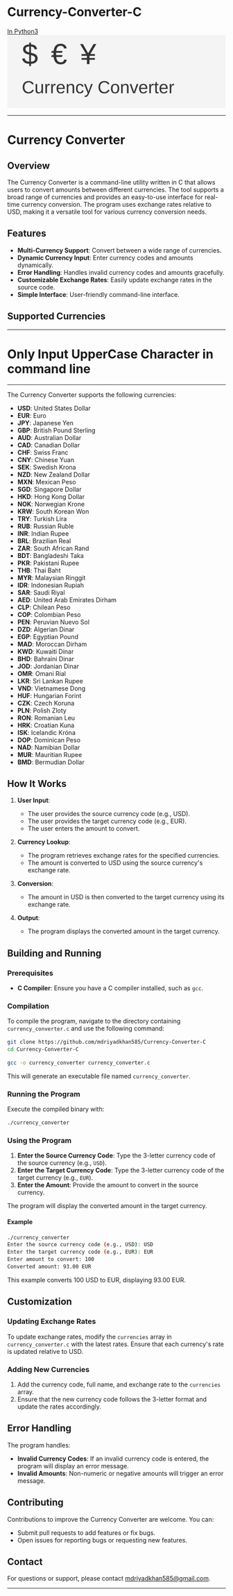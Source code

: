 # Currency-Converter-C
[In Python3](https://github.com/mdriyadkhan585/Currency-Converter)
![Currency Converter](logo.svg)

---

# Currency Converter

## Overview

The Currency Converter is a command-line utility written in C that allows users to convert amounts between different currencies. The tool supports a broad range of currencies and provides an easy-to-use interface for real-time currency conversion. The program uses exchange rates relative to USD, making it a versatile tool for various currency conversion needs.

## Features

- **Multi-Currency Support**: Convert between a wide range of currencies.
- **Dynamic Currency Input**: Enter currency codes and amounts dynamically.
- **Error Handling**: Handles invalid currency codes and amounts gracefully.
- **Customizable Exchange Rates**: Easily update exchange rates in the source code.
- **Simple Interface**: User-friendly command-line interface.

## Supported Currencies
---
# **Only Input UpperCase Character in command line**
---
The Currency Converter supports the following currencies:

- **USD**: United States Dollar
- **EUR**: Euro
- **JPY**: Japanese Yen
- **GBP**: British Pound Sterling
- **AUD**: Australian Dollar
- **CAD**: Canadian Dollar
- **CHF**: Swiss Franc
- **CNY**: Chinese Yuan
- **SEK**: Swedish Krona
- **NZD**: New Zealand Dollar
- **MXN**: Mexican Peso
- **SGD**: Singapore Dollar
- **HKD**: Hong Kong Dollar
- **NOK**: Norwegian Krone
- **KRW**: South Korean Won
- **TRY**: Turkish Lira
- **RUB**: Russian Ruble
- **INR**: Indian Rupee
- **BRL**: Brazilian Real
- **ZAR**: South African Rand
- **BDT**: Bangladeshi Taka
- **PKR**: Pakistani Rupee
- **THB**: Thai Baht
- **MYR**: Malaysian Ringgit
- **IDR**: Indonesian Rupiah
- **SAR**: Saudi Riyal
- **AED**: United Arab Emirates Dirham
- **CLP**: Chilean Peso
- **COP**: Colombian Peso
- **PEN**: Peruvian Nuevo Sol
- **DZD**: Algerian Dinar
- **EGP**: Egyptian Pound
- **MAD**: Moroccan Dirham
- **KWD**: Kuwaiti Dinar
- **BHD**: Bahraini Dinar
- **JOD**: Jordanian Dinar
- **OMR**: Omani Rial
- **LKR**: Sri Lankan Rupee
- **VND**: Vietnamese Dong
- **HUF**: Hungarian Forint
- **CZK**: Czech Koruna
- **PLN**: Polish Zloty
- **RON**: Romanian Leu
- **HRK**: Croatian Kuna
- **ISK**: Icelandic Króna
- **DOP**: Dominican Peso
- **NAD**: Namibian Dollar
- **MUR**: Mauritian Rupee
- **BMD**: Bermudian Dollar

## How It Works

1. **User Input**:
   - The user provides the source currency code (e.g., USD).
   - The user provides the target currency code (e.g., EUR).
   - The user enters the amount to convert.

2. **Currency Lookup**:
   - The program retrieves exchange rates for the specified currencies.
   - The amount is converted to USD using the source currency's exchange rate.

3. **Conversion**:
   - The amount in USD is then converted to the target currency using its exchange rate.

4. **Output**:
   - The program displays the converted amount in the target currency.

## Building and Running

### Prerequisites

- **C Compiler**: Ensure you have a C compiler installed, such as `gcc`.

### Compilation

To compile the program, navigate to the directory containing `currency_converter.c` and use the following command:

```sh
git clone https://github.com/mdriyadkhan585/Currency-Converter-C
cd Currency-Converter-C
```

```sh
gcc -o currency_converter currency_converter.c
```

This will generate an executable file named `currency_converter`.

### Running the Program

Execute the compiled binary with:

```sh
./currency_converter
```

### Using the Program

1. **Enter the Source Currency Code**: Type the 3-letter currency code of the source currency (e.g., `USD`).
2. **Enter the Target Currency Code**: Type the 3-letter currency code of the target currency (e.g., `EUR`).
3. **Enter the Amount**: Provide the amount to convert in the source currency.

The program will display the converted amount in the target currency.

#### Example

```sh
./currency_converter
Enter the source currency code (e.g., USD): USD
Enter the target currency code (e.g., EUR): EUR
Enter amount to convert: 100
Converted amount: 93.00 EUR
```

This example converts 100 USD to EUR, displaying 93.00 EUR.

## Customization

### Updating Exchange Rates

To update exchange rates, modify the `currencies` array in `currency_converter.c` with the latest rates. Ensure that each currency's rate is updated relative to USD.

### Adding New Currencies

1. Add the currency code, full name, and exchange rate to the `currencies` array.
2. Ensure that the new currency code follows the 3-letter format and update the rates accordingly.

## Error Handling

The program handles:
- **Invalid Currency Codes**: If an invalid currency code is entered, the program will display an error message.
- **Invalid Amounts**: Non-numeric or negative amounts will trigger an error message.

## Contributing

Contributions to improve the Currency Converter are welcome. You can:
- Submit pull requests to add features or fix bugs.
- Open issues for reporting bugs or requesting new features.

## Contact

For questions or support, please contact [mdriyadkhan585@gmail.com](mailto:mdriyadkhan585@gmail.com).

---
